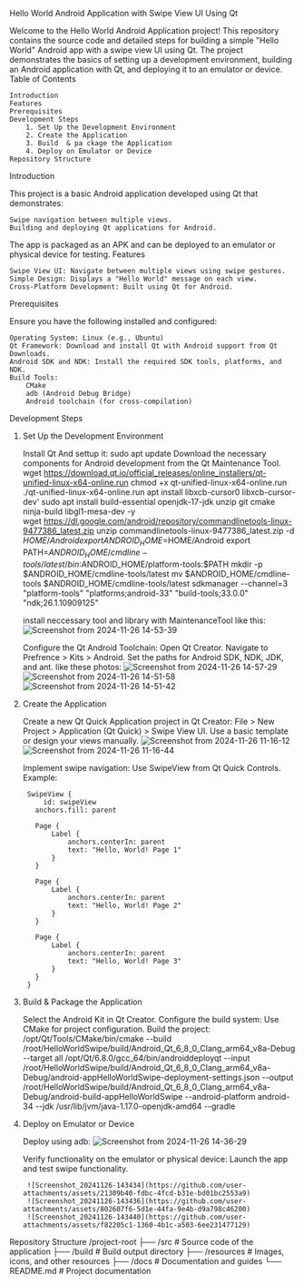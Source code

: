 Hello World Android Application with Swipe View UI Using Qt

Welcome to the Hello World Android Application project! This repository contains the source code and detailed steps for building a simple "Hello World" Android app with a swipe view UI using Qt. The project demonstrates the basics of setting up a development environment, building an Android application with Qt, and deploying it to an emulator or device.
Table of Contents

    Introduction
    Features
    Prerequisites
    Development Steps
        1. Set Up the Development Environment
        2. Create the Application
        3. Build  & pa ckage the Application
        4. Deploy on Emulator or Device
    Repository Structure

Introduction

This project is a basic Android application developed using Qt that demonstrates:

    Swipe navigation between multiple views.
    Building and deploying Qt applications for Android.

The app is packaged as an APK and can be deployed to an emulator or physical device for testing.
Features

    Swipe View UI: Navigate between multiple views using swipe gestures.
    Simple Design: Displays a "Hello World" message on each view.
    Cross-Platform Development: Built using Qt for Android.

Prerequisites

Ensure you have the following installed and configured:

    Operating System: Linux (e.g., Ubuntu)
    Qt Framework: Download and install Qt with Android support from Qt Downloads.
    Android SDK and NDK: Install the required SDK tools, platforms, and NDK.
    Build Tools:
        CMake
        adb (Android Debug Bridge)
        Android toolchain (for cross-compilation)

Development Steps
1. Set Up the Development Environment

    Install Qt And settup it:
    sudo apt update
    Download the necessary components for Android development from the Qt Maintenance Tool.
    wget https://download.qt.io/official_releases/online_installers/qt-unified-linux-x64-online.run
    chmod +x qt-unified-linux-x64-online.run
    ./qt-unified-linux-x64-online.run
    apt install libxcb-cursor0 libxcb-cursor-dev'
    sudo apt install build-essential openjdk-17-jdk unzip git cmake ninja-build libgl1-mesa-dev -y  
    wget https://dl.google.com/android/repository/commandlinetools-linux-9477386_latest.zip
    unzip commandlinetools-linux-9477386_latest.zip -d $HOME/Android
    export ANDROID_HOME=$HOME/Android
    export PATH=$ANDROID_HOME/cmdline-tools/latest/bin:$ANDROID_HOME/platform-tools:$PATH
    mkdir -p $ANDROID_HOME/cmdline-tools/latest
    mv $ANDROID_HOME/cmdline-tools $ANDROID_HOME/cmdline-tools/latest
    sdkmanager  --channel=3   "platform-tools" "platforms;android-33" "build-tools;33.0.0" "ndk;26.1.10909125"

    install neccessary tool and  library  with  MaintenanceTool like this: 
    ![Screenshot from 2024-11-26 14-53-39](https://github.com/user-attachments/assets/c493bac6-9052-4128-92b3-f8c03721225c)

    Configure the Qt Android Toolchain:
        Open Qt Creator.
        Navigate to Prefrence > Kits > Android.
        Set the paths for Android SDK, NDK, JDK, and ant.
        like these photos:
        ![Screenshot from 2024-11-26 14-57-29](https://github.com/user-attachments/assets/e9971ee6-e5bc-4540-9041-3f80d8ccec21)
        ![Screenshot from 2024-11-26 14-51-58](https://github.com/user-attachments/assets/f8cf0646-92be-453c-b818-a258e4d45acf)
        ![Screenshot from 2024-11-26 14-51-42](https://github.com/user-attachments/assets/b1bde40e-62ee-41ad-a76f-cf25acf5bc4a)

2. Create the Application

    Create a new Qt Quick Application project in Qt Creator:
        File > New Project > Application (Qt Quick) > Swipe View UI.
        Use a basic template or design your views manually.
        ![Screenshot from 2024-11-26 11-16-12](https://github.com/user-attachments/assets/8a7cb925-123e-4bc1-bf9b-29bbd793d401)
        ![Screenshot from 2024-11-26 11-16-44](https://github.com/user-attachments/assets/7e262685-d897-4dbd-b775-4829b9c25f84)


    Implement swipe navigation:
        Use SwipeView from Qt Quick Controls.
        Example:

        SwipeView {
            id: swipeView
          anchors.fill: parent
  
          Page {
              Label {
                  anchors.centerIn: parent
                  text: "Hello, World! Page 1"
              }
          }
  
          Page {
              Label {
                  anchors.centerIn: parent
                  text: "Hello, World! Page 2"
              }
          }
  
          Page {
              Label {
                  anchors.centerIn: parent
                  text: "Hello, World! Page 3"
              }
          }
        }

3. Build & Package the Application

    Select the Android Kit in Qt Creator.
    Configure the build system:
        Use CMake for project configuration.
    Build the project:
   /opt/Qt/Tools/CMake/bin/cmake --build /root/HelloWorldSwipe/build/Android_Qt_6_8_0_Clang_arm64_v8a-Debug --target all
   /opt/Qt/6.8.0/gcc_64/bin/androiddeployqt --input /root/HelloWorldSwipe/build/Android_Qt_6_8_0_Clang_arm64_v8a-Debug/android-appHelloWorldSwipe-deployment-settings.json --output /root/HelloWorldSwipe/build/Android_Qt_6_8_0_Clang_arm64_v8a-      Debug/android-build-appHelloWorldSwipe --android-platform android-34 --jdk /usr/lib/jvm/java-1.17.0-openjdk-amd64 --gradle


4. Deploy on Emulator or Device

    Deploy using adb:
        ![Screenshot from 2024-11-26 14-36-29](https://github.com/user-attachments/assets/684a7df8-66d1-4e4f-a665-03b21cb5d9ee)

    Verify functionality on the emulator or physical device:
        Launch the app and test swipe functionality.
   
        ![Screenshot_20241126-143434](https://github.com/user-attachments/assets/21309b40-fdbc-4fcd-b31e-bd01bc2553a9)
        ![Screenshot_20241126-143436](https://github.com/user-attachments/assets/802607f6-5d1e-44fa-9e4b-d9a798c46200)
        ![Screenshot_20241126-143440](https://github.com/user-attachments/assets/f82205c1-1360-4b1c-a503-6ee231477129)


Repository Structure
/project-root
├── /src                # Source code of the application
├── /build              # Build output directory
├── /resources          # Images, icons, and other resources
├── /docs               # Documentation and guides
└── README.md           # Project documentation
